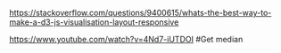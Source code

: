 https://stackoverflow.com/questions/9400615/whats-the-best-way-to-make-a-d3-js-visualisation-layout-responsive

https://www.youtube.com/watch?v=4Nd7-iUTDOI    #Get median